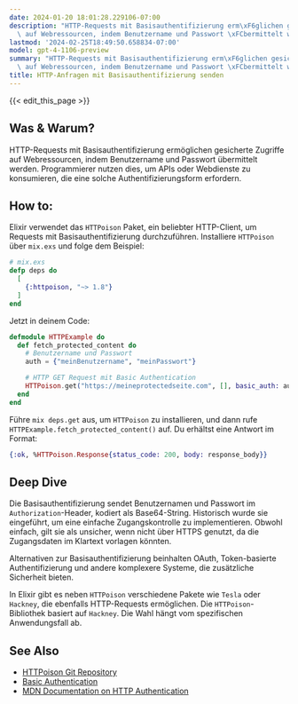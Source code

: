 ```yaml
---
date: 2024-01-20 18:01:28.229106-07:00
description: "HTTP-Requests mit Basisauthentifizierung erm\xF6glichen gesicherte Zugriffe\
  \ auf Webressourcen, indem Benutzername und Passwort \xFCbermittelt werden.\u2026"
lastmod: '2024-02-25T18:49:50.658834-07:00'
model: gpt-4-1106-preview
summary: "HTTP-Requests mit Basisauthentifizierung erm\xF6glichen gesicherte Zugriffe\
  \ auf Webressourcen, indem Benutzername und Passwort \xFCbermittelt werden.\u2026"
title: HTTP-Anfragen mit Basisauthentifizierung senden
---
```


{{< edit_this_page >}}

## Was & Warum?
HTTP-Requests mit Basisauthentifizierung ermöglichen gesicherte Zugriffe auf Webressourcen, indem Benutzername und Passwort übermittelt werden. Programmierer nutzen dies, um APIs oder Webdienste zu konsumieren, die eine solche Authentifizierungsform erfordern.

## How to:
Elixir verwendet das `HTTPoison` Paket, ein beliebter HTTP-Client, um Requests mit Basisauthentifizierung durchzuführen. Installiere `HTTPoison` über `mix.exs` und folge dem Beispiel:

```elixir
# mix.exs
defp deps do
  [
    {:httpoison, "~> 1.8"}
  ]
end
```

Jetzt in deinem Code:

```elixir
defmodule HTTPExample do
  def fetch_protected_content do
    # Benutzername und Passwort
    auth = {"meinBenutzername", "meinPasswort"}

    # HTTP GET Request mit Basic Authentication
    HTTPoison.get("https://meineprotectedseite.com", [], basic_auth: auth)
  end
end
```

Führe `mix deps.get` aus, um `HTTPoison` zu installieren, und dann rufe `HTTPExample.fetch_protected_content()` auf. Du erhältst eine Antwort im Format:

```elixir
{:ok, %HTTPoison.Response{status_code: 200, body: response_body}}
```

## Deep Dive
Die Basisauthentifizierung sendet Benutzernamen und Passwort im `Authorization`-Header, kodiert als Base64-String. Historisch wurde sie eingeführt, um eine einfache Zugangskontrolle zu implementieren. Obwohl einfach, gilt sie als unsicher, wenn nicht über HTTPS genutzt, da die Zugangsdaten im Klartext vorlagen könnten.

Alternativen zur Basisauthentifizierung beinhalten OAuth, Token-basierte Authentifizierung und andere komplexere Systeme, die zusätzliche Sicherheit bieten. 

In Elixir gibt es neben `HTTPoison` verschiedene Pakete wie `Tesla` oder `Hackney`, die ebenfalls HTTP-Requests ermöglichen. Die `HTTPoison`-Bibliothek basiert auf `Hackney`. Die Wahl hängt vom spezifischen Anwendungsfall ab.

## See Also
- [HTTPoison Git Repository](https://github.com/edgurgel/httpoison)
- [Basic Authentication](https://en.wikipedia.org/wiki/Basic_access_authentication)
- [MDN Documentation on HTTP Authentication](https://developer.mozilla.org/en-US/docs/Web/HTTP/Authentication)
